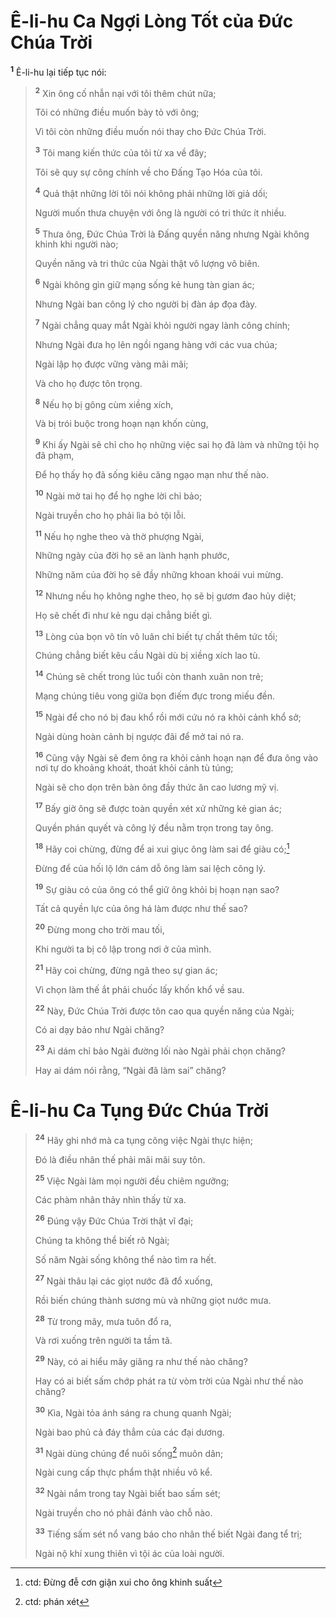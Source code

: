 # Ê-li-hu Ca Ngợi Lòng Tốt của Ðức Chúa Trời
<sup><b>1</b></sup> Ê-li-hu lại tiếp tục nói:


> <sup><b>2</b></sup> Xin ông cố nhẫn nại với tôi thêm chút nữa;
> 
> Tôi có những điều muốn bày tỏ với ông;
> 
> Vì tôi còn những điều muốn nói thay cho Ðức Chúa Trời.
> 
> <sup><b>3</b></sup> Tôi mang kiến thức của tôi từ xa về đây;
> 
> Tôi sẽ quy sự công chính về cho Ðấng Tạo Hóa của tôi.
> 
> <sup><b>4</b></sup> Quả thật những lời tôi nói không phải những lời giả dối;
> 
> Người muốn thưa chuyện với ông là người có tri thức ít nhiều.
> 
> <sup><b>5</b></sup> Thưa ông, Ðức Chúa Trời là Ðấng quyền năng nhưng Ngài không khinh khi người nào;
> 
> Quyền năng và tri thức của Ngài thật vô lượng vô biên.
> 
> <sup><b>6</b></sup> Ngài không gìn giữ mạng sống kẻ hung tàn gian ác;
> 
> Nhưng Ngài ban công lý cho người bị đàn áp đọa đày.
> 
> <sup><b>7</b></sup> Ngài chẳng quay mắt Ngài khỏi người ngay lành công chính;
> 
> Nhưng Ngài đưa họ lên ngồi ngang hàng với các vua chúa;
> 
> Ngài lập họ được vững vàng mãi mãi;
> 
> Và cho họ được tôn trọng.
> 
> <sup><b>8</b></sup> Nếu họ bị gông cùm xiềng xích,
> 
> Và bị trói buộc trong hoạn nạn khốn cùng,
> 
> <sup><b>9</b></sup> Khi ấy Ngài sẽ chỉ cho họ những việc sai họ đã làm và những tội họ đã phạm,
> 
> Ðể họ thấy họ đã sống kiêu căng ngạo mạn như thế nào.
> 
> <sup><b>10</b></sup> Ngài mở tai họ để họ nghe lời chỉ bảo;
> 
> Ngài truyền cho họ phải lìa bỏ tội lỗi.
> 
> <sup><b>11</b></sup> Nếu họ nghe theo và thờ phượng Ngài,
> 
> Những ngày của đời họ sẽ an lành hạnh phước,
> 
> Những năm của đời họ sẽ đầy những khoan khoái vui mừng.
> 
> <sup><b>12</b></sup> Nhưng nếu họ không nghe theo, họ sẽ bị gươm đao hủy diệt;
> 
> Họ sẽ chết đi như kẻ ngu dại chẳng biết gì.
> 
> <sup><b>13</b></sup> Lòng của bọn vô tín vô luân chỉ biết tự chất thêm tức tối;
> 
> Chúng chẳng biết kêu cầu Ngài dù bị xiềng xích lao tù.
> 
> <sup><b>14</b></sup> Chúng sẽ chết trong lúc tuổi còn thanh xuân non trẻ;
> 
> Mạng chúng tiêu vong giữa bọn điếm đực trong miếu đền.
> 
> <sup><b>15</b></sup> Ngài để cho nó bị đau khổ rồi mới cứu nó ra khỏi cảnh khổ sở;
> 
> Ngài dùng hoàn cảnh bị ngược đãi để mở tai nó ra.
> 
> <sup><b>16</b></sup> Cũng vậy Ngài sẽ đem ông ra khỏi cảnh hoạn nạn để đưa ông vào nơi tự do khoảng khoát, thoát khỏi cảnh tù túng;
> 
> Ngài sẽ cho dọn trên bàn ông đầy thức ăn cao lương mỹ vị.
> 
> <sup><b>17</b></sup> Bấy giờ ông sẽ được toàn quyền xét xử những kẻ gian ác;
> 
> Quyền phán quyết và công lý đều nằm trọn trong tay ông.
> 
> <sup><b>18</b></sup> Hãy coi chừng, đừng để ai xui giục ông làm sai để giàu có;[^1]
> 
> Ðừng để của hối lộ lớn cám dỗ ông làm sai lệch công lý.
> 
> <sup><b>19</b></sup> Sự giàu có của ông có thể giữ ông khỏi bị hoạn nạn sao?
> 
> Tất cả quyền lực của ông há làm được như thế sao?
> 
> <sup><b>20</b></sup> Ðừng mong cho trời mau tối,
> 
> Khi người ta bị cô lập trong nơi ở của mình.
> 
> <sup><b>21</b></sup> Hãy coi chừng, đừng ngã theo sự gian ác;
> 
> Vì chọn làm thế ắt phải chuốc lấy khốn khổ về sau.
> 
> <sup><b>22</b></sup> Này, Ðức Chúa Trời được tôn cao qua quyền năng của Ngài;
> 
> Có ai dạy bảo như Ngài chăng?
> 
> <sup><b>23</b></sup> Ai dám chỉ bảo Ngài đường lối nào Ngài phải chọn chăng?
> 
> Hay ai dám nói rằng, “Ngài đã làm sai” chăng?
>

# Ê-li-hu Ca Tụng Ðức Chúa Trời

> <sup><b>24</b></sup> Hãy ghi nhớ mà ca tụng công việc Ngài thực hiện;
> 
> Ðó là điều nhân thế phải mãi mãi suy tôn.
> 
> <sup><b>25</b></sup> Việc Ngài làm mọi người đều chiêm ngưỡng;
> 
> Các phàm nhân thảy nhìn thấy từ xa.
> 
> <sup><b>26</b></sup> Ðúng vậy Ðức Chúa Trời thật vĩ đại;
> 
> Chúng ta không thể biết rõ Ngài;
> 
> Số năm Ngài sống không thể nào tìm ra hết.
> 
> <sup><b>27</b></sup> Ngài thâu lại các giọt nước đã đổ xuống,
> 
> Rồi biến chúng thành sương mù và những giọt nước mưa.
> 
> <sup><b>28</b></sup> Từ trong mây, mưa tuôn đổ ra,
> 
> Và rơi xuống trên người ta tầm tã.
> 
> <sup><b>29</b></sup> Này, có ai hiểu mây giăng ra như thế nào chăng?
> 
> Hay có ai biết sấm chớp phát ra từ vòm trời của Ngài như thế nào chăng?
> 
> <sup><b>30</b></sup> Kìa, Ngài tỏa ánh sáng ra chung quanh Ngài;
> 
> Ngài bao phủ cả đáy thẳm của các đại dương.
> 
> <sup><b>31</b></sup> Ngài dùng chúng để nuôi sống[^2] muôn dân;
> 
> Ngài cung cấp thực phẩm thật nhiều vô kể.
> 
> <sup><b>32</b></sup> Ngài nắm trong tay Ngài biết bao sấm sét;
> 
> Ngài truyền cho nó phải đánh vào chỗ nào.
> 
> <sup><b>33</b></sup> Tiếng sấm sét nổ vang báo cho nhân thế biết Ngài đang tể trị;
> 
> Ngài nộ khí xung thiên vì tội ác của loài người.
>

[^1]: ctd: Ðừng đễ cơn giận xui cho ông khinh suất
[^2]: ctd: phán xét
